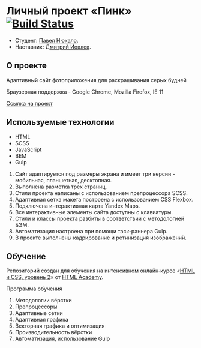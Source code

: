 # Личный проект «Пинк» [![Build Status](https://travis-ci.com/PavelNyukalo/pink.svg?branch=master)](https://travis-ci.com/PavelNyukalo/pink)
* Студент: [Павел Нюкало](https://up.htmlacademy.ru/adaptive/18/user/869225).
* Наставник: [Дмитрий Иовлев](https://htmlacademy.ru/profile/skywalker).

## О проекте
Адаптивный сайт фотоприложения для раскрашивания серых будней

Браузерная поддержка - Google Chrome, Mozilla Firefox, IE 11

[Ссылка на проект](https://pavelnyukalo.github.io/pink/)

## Используемые технологии
* HTML
* SCSS
* JavaScript
* BEM
* Gulp

1. Сайт адаптируется под размеры экрана и имеет три версии - мобильная, планшетная, десктопная.   
2. Выполнена разметка трех страниц.  
3. Стили проекта написаны с использованием препроцессора SCSS.
4. Адаптивная сетка макета построена с использованием CSS Flexbox.  
5. Подключена интерактивная карта Yandex Maps.  
6. Все интерактивные элементы сайта доступны с клавиатуры.  
7. Стили и классы проекта разбиты в соответствии с методологией БЭМ.  
8. Автоматизация настроена при помощи таск-раннера Gulp.  
9. В проекте выполнены кадрирование и ретинизация изображений. 

## Обучение

Репозиторий создан для обучения на интенсивном онлайн‑курсе «[HTML и CSS, уровень 2](https://htmlacademy.ru/intensive/adaptive)» от [HTML Academy](https://htmlacademy.ru).

Программа обучения
1. Методологии вёрстки
2. Препроцессоры
3. Адаптивные сетки
4. Адаптивная графика
5. Векторная графика и оптимизация
6. Производительность вёрстки
7. Автоматизация, использование Gulp
